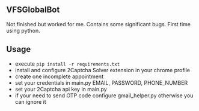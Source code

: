 ## VFSGlobalBot
Not finished but worked for me. Contains some significant bugs. First time using python.
## Usage
- execute `pip install -r requirements.txt`
- install and configure 2Captcha Solver extension in your chrome profile
- create one incomplete appointment
- set your credentials in main.py EMAIL, PASSWORD, PHONE_NUMBER
- set your 2Captcha api key in main.py
- if your need to send OTP code configure gmail_helper.py otherwise you can ignore it